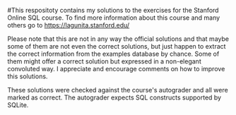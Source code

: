 #This respositoty contains my solutions to the exercises for the Stanford Online SQL course.
To find more information about this course and many others go to https://lagunita.stanford.edu/

Please note that this are not in any way the official solutions and that maybe some of them are not even the correct solutions, but just happen to extract the correct information from the examples database by chance. Some of them might offer a correct solution but expressed in a non-elegant convoluted way. I appreciate and encourage comments on how to improve this solutions. 

These solutions were checked against the course's autograder and all were marked as correct. The autograder expects SQL constructs supported by SQLite.
